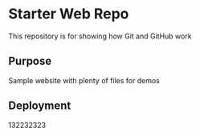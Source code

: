 # Starter Web Repo

This repository is for showing how Git and GitHub work

## Purpose

Sample website with plenty of files for demos

## Deployment
132232323
